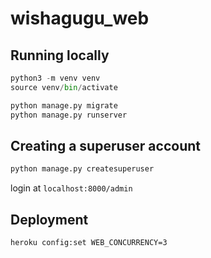 # wishagugu_web


## Running locally
```python
python3 -m venv venv
source venv/bin/activate

python manage.py migrate
python manage.py runserver
```


## Creating a superuser account
```python
python manage.py createsuperuser
```
login at `localhost:8000/admin`




## Deployment
```
heroku config:set WEB_CONCURRENCY=3
```